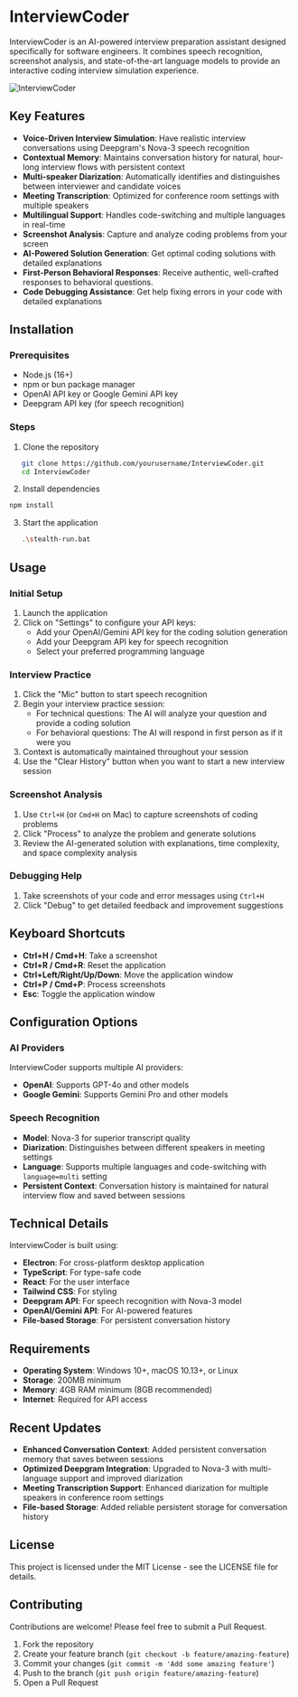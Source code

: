 # InterviewCoder

InterviewCoder is an AI-powered interview preparation assistant designed specifically for software engineers. It combines speech recognition, screenshot analysis, and state-of-the-art language models to provide an interactive coding interview simulation experience.

![InterviewCoder](assets/icons/win/interviewcoderico.ico)

## Key Features

- **Voice-Driven Interview Simulation**: Have realistic interview conversations using Deepgram's Nova-3 speech recognition  
- **Contextual Memory**: Maintains conversation history for natural, hour-long interview flows with persistent context  
- **Multi-speaker Diarization**: Automatically identifies and distinguishes between interviewer and candidate voices  
- **Meeting Transcription**: Optimized for conference room settings with multiple speakers  
- **Multilingual Support**: Handles code-switching and multiple languages in real-time  
- **Screenshot Analysis**: Capture and analyze coding problems from your screen  
- **AI-Powered Solution Generation**: Get optimal coding solutions with detailed explanations  
- **First-Person Behavioral Responses**: Receive authentic, well-crafted responses to behavioral questions.
- **Code Debugging Assistance**: Get help fixing errors in your code with detailed explanations  

## Installation

### Prerequisites

- Node.js (16+)
- npm or bun package manager
- OpenAI API key or Google Gemini API key
- Deepgram API key (for speech recognition)

### Steps

1. Clone the repository

```bash
   git clone https://github.com/yourusername/InterviewCoder.git
   cd InterviewCoder
```

2. Install dependencies

```bash
npm install
```

3. Start the application

```bash
   .\stealth-run.bat
   ```

## Usage

### Initial Setup

1. Launch the application  
2. Click on "Settings" to configure your API keys:
   - Add your OpenAI/Gemini API key for the coding solution generation  
   - Add your Deepgram API key for speech recognition  
   - Select your preferred programming language  

### Interview Practice

1. Click the "Mic" button to start speech recognition  
2. Begin your interview practice session:
   - For technical questions: The AI will analyze your question and provide a coding solution  
   - For behavioral questions: The AI will respond in first person as if it were you  
3. Context is automatically maintained throughout your session  
4. Use the "Clear History" button when you want to start a new interview session  

### Screenshot Analysis

1. Use `Ctrl+H` (or `Cmd+H` on Mac) to capture screenshots of coding problems  
2. Click "Process" to analyze the problem and generate solutions  
3. Review the AI-generated solution with explanations, time complexity, and space complexity analysis  

### Debugging Help

1. Take screenshots of your code and error messages using `Ctrl+H`  
2. Click "Debug" to get detailed feedback and improvement suggestions  

## Keyboard Shortcuts

- **Ctrl+H / Cmd+H**: Take a screenshot  
- **Ctrl+R / Cmd+R**: Reset the application  
- **Ctrl+Left/Right/Up/Down**: Move the application window  
- **Ctrl+P / Cmd+P**: Process screenshots  
- **Esc**: Toggle the application window  

## Configuration Options

### AI Providers

InterviewCoder supports multiple AI providers:

- **OpenAI**: Supports GPT-4o and other models  
- **Google Gemini**: Supports Gemini Pro and other models  

### Speech Recognition

- **Model**: Nova-3 for superior transcript quality  
- **Diarization**: Distinguishes between different speakers in meeting settings  
- **Language**: Supports multiple languages and code-switching with `language=multi` setting  
- **Persistent Context**: Conversation history is maintained for natural interview flow and saved between sessions  

## Technical Details

InterviewCoder is built using:

- **Electron**: For cross-platform desktop application  
- **TypeScript**: For type-safe code  
- **React**: For the user interface  
- **Tailwind CSS**: For styling  
- **Deepgram API**: For speech recognition with Nova-3 model  
- **OpenAI/Gemini API**: For AI-powered features  
- **File-based Storage**: For persistent conversation history  

## Requirements

- **Operating System**: Windows 10+, macOS 10.13+, or Linux  
- **Storage**: 200MB minimum  
- **Memory**: 4GB RAM minimum (8GB recommended)  
- **Internet**: Required for API access  

## Recent Updates

- **Enhanced Conversation Context**: Added persistent conversation memory that saves between sessions  
- **Optimized Deepgram Integration**: Upgraded to Nova-3 with multi-language support and improved diarization  
- **Meeting Transcription Support**: Enhanced diarization for multiple speakers in conference room settings  
- **File-based Storage**: Added reliable persistent storage for conversation history  

## License

This project is licensed under the MIT License - see the LICENSE file for details.

## Contributing

Contributions are welcome! Please feel free to submit a Pull Request.

1. Fork the repository  
2. Create your feature branch (`git checkout -b feature/amazing-feature`)  
3. Commit your changes (`git commit -m 'Add some amazing feature'`)  
4. Push to the branch (`git push origin feature/amazing-feature`)  
5. Open a Pull Request
